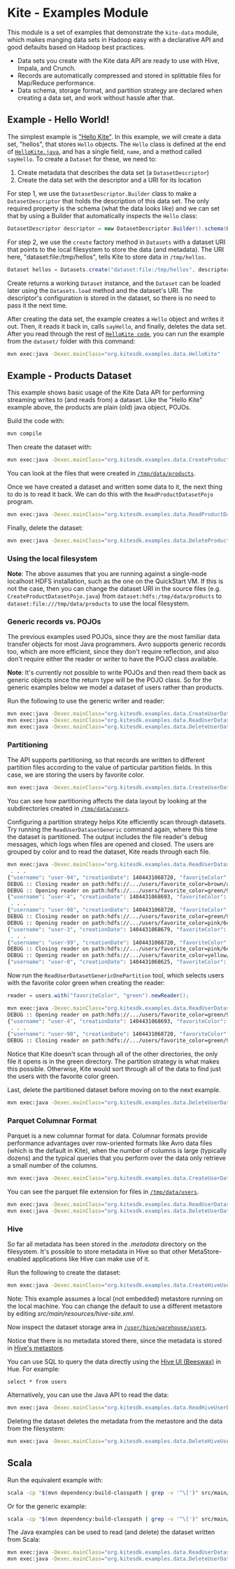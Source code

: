 # Kite - Examples Module

This module is a set of examples that demonstrate the `kite-data` module, which
makes manging data sets in Hadoop easy with a declarative API and good defaults
based on Hadoop best practices.
* Data sets you create with the Kite data API are ready to use with Hive,
  Impala, and Crunch.
* Records are automatically compressed and stored in splittable files for
  Map/Reduce performance.
* Data schema, storage format, and partition strategy are declared when
  creating a data set, and work without hassle after that.

## Example - Hello World!

The simplest example is ["Hello Kite"][hello-java]. In this example, we will
create a data set, "hellos", that stores `Hello` objects. The `Hello` class is
defined at the end of [`HelloKite.java`][hello-java], and has a single field,
`name`, and a method called `sayHello`. To create a `Dataset` for these, we need to:

1. Create metadata that describes the data set (a `DatasetDescriptor`)
2. Create the data set with the descriptor and a URI for its location

For step 1, we use the `DatasetDescriptor.Builder` class to make a
`DatasetDescriptor` that holds the description of this data set. The only
required property is the schema (what the data looks like) and we can set that
by using a Builder that automatically inspects the `Hello` class:

```java
DatasetDescriptor descriptor = new DatasetDescriptor.Builder().schema(Hello.class).build();
```

For step 2, we use the `create` factory method in `Datasets` with a dataset URI
that points to the local filesystem to store the data (and metadata). The URI
here, "dataset:file:/tmp/hellos", tells Kite to store data in `/tmp/hellos`.

```java
Dataset hellos = Datasets.create("dataset:file:/tmp/hellos", descriptor);
```

Create returns a working `Dataset` instance, and the `Dataset` can be loaded
later using the `Datasets.load` method and the dataset's URI. The descriptor's
configuration is stored in the dataset, so there is no need to pass it the next
time.

After creating the data set, the example creates a `Hello` object and writes it
out. Then, it reads it back in, calls `sayHello`, and finally, deletes the data
set. After you read through the rest of [`HelloKite code`][hello-java], you can
run the example from the `dataset/` folder with this command:
```bash
mvn exec:java -Dexec.mainClass="org.kitesdk.examples.data.HelloKite"
```

[hello-java]: src/main/java/org/kitesdk/examples/data/HelloKite.java

## Example - Products Dataset

This example shows basic usage of the Kite Data API for performing streaming writes
to (and reads from) a dataset. Like the "Hello Kite" example above, the
products are plain (old) java object, POJOs.

Build the code with:

```bash
mvn compile
```

Then create the dataset with:

```bash
mvn exec:java -Dexec.mainClass="org.kitesdk.examples.data.CreateProductDatasetPojo"
```

You can look at the files that were created in
[`/tmp/data/products`](http://localhost:8888/filebrowser/#/tmp/data/products).

Once we have created a dataset and written some data to it, the next thing to do is to
read it back. We can do this with the `ReadProductDatasetPojo` program.

```bash
mvn exec:java -Dexec.mainClass="org.kitesdk.examples.data.ReadProductDatasetPojo"
```

Finally, delete the dataset:

```bash
mvn exec:java -Dexec.mainClass="org.kitesdk.examples.data.DeleteProductDataset"
```

### Using the local filesystem

__Note__: The above assumes that you are running against a single-node localhost HDFS
installation, such as the one on the QuickStart VM.
If this is not the case, then you can change the dataset URI in the source files
(e.g. `CreateProductDatasetPojo.java`) from `dataset:hdfs:/tmp/data/products` to
`dataset:file:///tmp/data/products` to use the local filesystem.

### Generic records vs. POJOs

The previous examples used POJOs, since they are the most familiar data transfer
objects for most Java programmers. Avro supports generic records too,
which are more efficient, since they don't require reflection,
and also don't require either the reader or writer to have the POJO class available.

__Note__: It's currently not possible to write POJOs and then read them back as generic
objects since the return type will be the POJO class. So for the generic examples below
we model a dataset of users rather than products.

Run the following to use the generic writer and reader:

```bash
mvn exec:java -Dexec.mainClass="org.kitesdk.examples.data.CreateUserDatasetGeneric"
mvn exec:java -Dexec.mainClass="org.kitesdk.examples.data.ReadUserDatasetGeneric"
mvn exec:java -Dexec.mainClass="org.kitesdk.examples.data.DeleteUserDataset"
```

### Partitioning

The API supports partitioning, so that records are written to different
partition files according to the value of particular partition fields. In this
case, we are storing the users by favorite color.

```bash
mvn exec:java -Dexec.mainClass="org.kitesdk.examples.data.CreateUserDatasetGenericPartitioned"
```

You can see how partitioning affects the data layout by looking at the subdirectories
created in [`/tmp/data/users`](http://localhost:8888/filebrowser/#/tmp/data/users).

Configuring a partition strategy helps Kite efficiently scan through datasets.
Try running the `ReadUserDatasetGeneric` command again, where this time the
dataset is partitioned. The output includes the file reader's debug messages,
which logs when files are opened and closed. The users are grouped by color and
to read the dataset, Kite reads through each file.

```bash
mvn exec:java -Dexec.mainClass="org.kitesdk.examples.data.ReadUserDatasetGeneric"
 . . .
{"username": "user-94", "creationDate": 1404431068720, "favoriteColor": "brown"}
DEBUG :: Closing reader on path:hdfs://.../users/favorite_color=brown/a13ce52d-819e-455e-a57b-0d948461d543.avro
DEBUG :: Opening reader on path:hdfs://.../users/favorite_color=green/95730f5e-214d-4452-89f4-f2d4c709bc29.avro
{"username": "user-4", "creationDate": 1404431068693, "favoriteColor": "green"}
 . . .
{"username": "user-98", "creationDate": 1404431068720, "favoriteColor": "green"}
DEBUG :: Closing reader on path:hdfs://.../users/favorite_color=green/95730f5e-214d-4452-89f4-f2d4c709bc29.avro
DEBUG :: Opening reader on path:hdfs://.../users/favorite_color=pink/6cb3aa1c-f800-4c3f-9b19-4be9a72ee14d.avro
{"username": "user-3", "creationDate": 1404431068679, "favoriteColor": "pink"}
 . . .
{"username": "user-99", "creationDate": 1404431068720, "favoriteColor": "pink"}
DEBUG :: Closing reader on path:hdfs://.../users/favorite_color=pink/6cb3aa1c-f800-4c3f-9b19-4be9a72ee14d.avro
DEBUG :: Opening reader on path:hdfs://.../users/favorite_color=yellow/8ef04d26-906d-4bfc-b045-cd6667635907.avro
{"username": "user-0", "creationDate": 1404431068625, "favoriteColor": "yellow"}
```

Now run the `ReadUserDatasetGenericOnePartition` tool, which selects users with
the favorite color green when creating the reader:

```java
reader = users.with("favoriteColor", "green").newReader();
```

```bash
mvn exec:java -Dexec.mainClass="org.kitesdk.examples.data.ReadUserDatasetGenericOnePartition"
DEBUG :: Opening reader on path:hdfs://.../users/favorite_color=green/95730f5e-214d-4452-89f4-f2d4c709bc29.avro
{"username": "user-4", "creationDate": 1404431068693, "favoriteColor": "green"}
 . . .
{"username": "user-98", "creationDate": 1404431068720, "favoriteColor": "green"}
DEBUG :: Closing reader on path:hdfs://.../users/favorite_color=green/95730f5e-214d-4452-89f4-f2d4c709bc29.avro
```

Notice that Kite doesn't scan through all of the other directories, the only
file it opens is in the green directory. The partition strategy is what makes
this possible. Otherwise, Kite would sort through all of the data to find just
the users with the favorite color green.

Last, delete the partitioned dataset before moving on to the next example.

```bash
mvn exec:java -Dexec.mainClass="org.kitesdk.examples.data.DeleteUserDataset"
```

### Parquet Columnar Format

Parquet is a new columnar format for data. Columnar formats provide performance
advantages over row-oriented formats like Avro data files (which is the default in Kite),
when the number of columns is large (typically dozens) and the typical queries that you perform
over the data only retrieve a small number of the columns.

```bash
mvn exec:java -Dexec.mainClass="org.kitesdk.examples.data.CreateUserDatasetGenericParquet"
```

You can see the parquet file extension for files in
[`/tmp/data/users`](http://localhost:8888/filebrowser/#/tmp/data/users).

```bash
mvn exec:java -Dexec.mainClass="org.kitesdk.examples.data.ReadUserDatasetGeneric"
mvn exec:java -Dexec.mainClass="org.kitesdk.examples.data.DeleteUserDataset"
```

### Hive

So far all metadata has been stored in the _.metadata_ directory on the filesystem.
It's possible to store metadata in Hive so that other MetaStore-enabled applications
like Hive can make use of it.

Run the following to create the dataset:

```bash
mvn exec:java -Dexec.mainClass="org.kitesdk.examples.data.CreateHiveUserDatasetGeneric"
```

Note: This example assumes a local (not embedded) metastore running on the local machine. You can
change the default to use a different metastore by editing _src/main/resources/hive-site.xml_.

Now inspect the dataset storage area in
[`/user/hive/warehouse/users`](http://localhost:8888/filebrowser/#/user/hive/warehouse/users).

Notice that there is no metadata stored there, since the metadata is stored in
[Hive's metastore](http://localhost:8888/metastore/tables/).

You can use SQL to query the data directly using the
[Hive UI (Beeswax)](http://localhost:8888/beeswax/) in Hue. For example:

```
select * from users
```

Alternatively, you can use the Java API to read the data:

```bash
mvn exec:java -Dexec.mainClass="org.kitesdk.examples.data.ReadHiveUserDatasetGeneric"
```

Deleting the dataset deletes the metadata from the metastore and the data from the
filesystem:

```bash
mvn exec:java -Dexec.mainClass="org.kitesdk.examples.data.DeleteHiveUserDataset"
```

## Scala

Run the equivalent example with:

```bash
scala -cp "$(mvn dependency:build-classpath | grep -v '^\[')" src/main/scala/createpojo.scala
```

Or for the generic example:

```bash
scala -cp "$(mvn dependency:build-classpath | grep -v '^\[')" src/main/scala/creategeneric.scala
```

The Java examples can be used to read (and delete) the dataset written from Scala:

```bash
mvn exec:java -Dexec.mainClass="org.kitesdk.examples.data.ReadUserDatasetGeneric"
mvn exec:java -Dexec.mainClass="org.kitesdk.examples.data.DeleteUserDataset"
```
